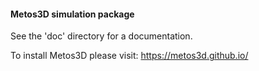 #### Metos3D simulation package

See the 'doc' directory for a documentation.

To install Metos3D please visit: https://metos3d.github.io/
